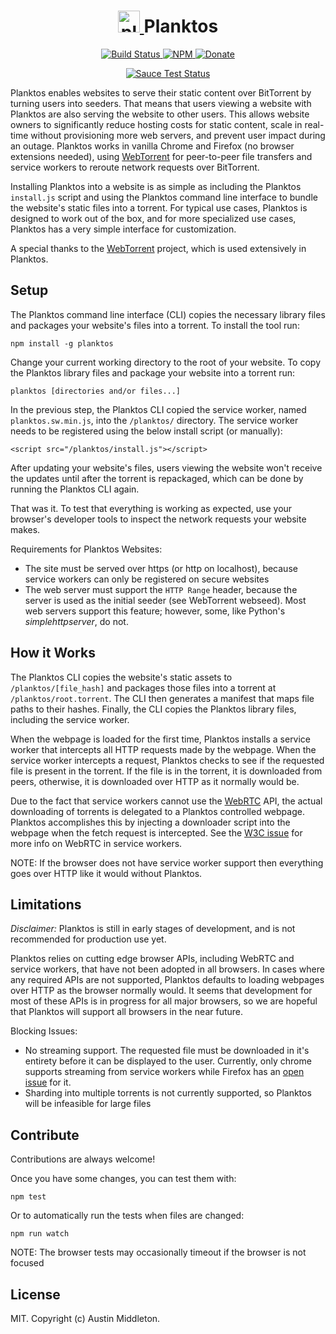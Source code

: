 <h1 align="center">
  <a href="https://xuset.github.io/planktos/">
    <img src="https://xuset.github.io/planktos/planktos-logo.png" width="35" alt="planktos">
  </a>
  Planktos
</h1>

<p align="center">
  <a href="https://travis-ci.org/xuset/planktos">
    <img alt="Build Status" src="https://travis-ci.org/xuset/planktos.svg?branch=master">
  </a>
  <a href="https://npmjs.org/package/planktos">
    <img alt="NPM" src="https://img.shields.io/npm/v/planktos.svg">
  </a>
  <a href="https://www.paypal.me/xuset">
    <img alt="Donate" src="https://img.shields.io/badge/Donate-PayPal-green.svg">
  </a>
</p>

<p align="center">
  <a href="https://saucelabs.com/u/xuset-planktos">
    <img alt="Sauce Test Status" src="https://saucelabs.com/browser-matrix/xuset-planktos.svg">
  </a>
</p>

Planktos enables websites to serve their static content over BitTorrent by turning users into seeders. That means that users viewing a website with Planktos are also serving the website to other users. This allows website owners to significantly reduce hosting costs for static content, scale in real-time without provisioning more web servers, and prevent user impact during an outage. Planktos works in vanilla Chrome and Firefox (no browser extensions needed), using [WebTorrent](https://webtorrent.io) for peer-to-peer file transfers and service workers to reroute network requests over BitTorrent.

Installing Planktos into a website is as simple as including the Planktos `install.js` script and using the Planktos command line interface to bundle the website's static files into a torrent. For typical use cases, Planktos is designed to work out of the box, and for more specialized use cases, Planktos has a very simple interface for customization.

A special thanks to the [WebTorrent](https://webtorrent.io) project, which is used extensively in Planktos.

## Setup

The Planktos command line interface (CLI) copies the necessary library files and packages your website's files into a torrent. To install the tool run:

`npm install -g planktos`

Change your current working directory to the root of your website. To copy the Planktos library files and package your website into a torrent run:

`planktos [directories and/or files...]`

In the previous step, the Planktos CLI copied the service worker, named `planktos.sw.min.js`, into the `/planktos/` directory. The service worker needs to be registered using the below install script (or manually):

`<script src="/planktos/install.js"></script>`

After updating your website's files, users viewing the website won't receive the updates until after the torrent is repackaged, which can be done by running the Planktos CLI again.

That was it. To test that everything is working as expected, use your browser's developer tools to inspect the network requests your website makes.

Requirements for Planktos Websites:
 * The site must be served over https (or http on localhost), because service workers can only be registered on secure websites
 * The web server must support the `HTTP Range` header, because the server is used as the initial seeder (see WebTorrent webseed). Most web servers support this feature; however, some, like Python's _simplehttpserver_, do not.

## How it Works

The Planktos CLI copies the website's static assets to `/planktos/[file_hash]` and packages those files into a torrent at `/planktos/root.torrent`. The CLI then generates a manifest that maps file paths to their hashes. Finally, the CLI copies the Planktos library files, including the service worker.

When the webpage is loaded for the first time, Planktos installs a service worker that intercepts all HTTP requests made by the webpage. When the service worker intercepts a request, Planktos checks to see if the requested file is present in the torrent. If the file is in the torrent, it is downloaded from peers, otherwise, it is downloaded over HTTP as it normally would be.

Due to the fact that service workers cannot use the [WebRTC](https://developer.mozilla.org/en-US/docs/Web/API/WebRTC_API) API, the actual downloading of torrents is delegated to a Planktos controlled webpage. Planktos accomplishes this by injecting a downloader script into the webpage when the fetch request is intercepted. See the [W3C issue](https://github.com/w3c/webrtc-pc/issues/230) for more info on WebRTC in service workers.

NOTE: If the browser does not have service worker support then everything goes over HTTP like it would without
Planktos.

## Limitations

_Disclaimer:_ Planktos is still in early stages of development, and is not recommended for production use yet.

Planktos relies on cutting edge browser APIs, including WebRTC and service workers, that have not been adopted in all browsers. In cases where any required APIs are not supported, Planktos defaults to loading webpages over HTTP as the browser normally would. It seems that development for most of these APIs is in progress for all major browsers, so we are hopeful that Planktos will support all browsers in the near future.

Blocking Issues:
 * No streaming support. The requested file must be downloaded in it's entirety before it can be displayed to the user. Currently, only chrome supports streaming from service workers while Firefox has an [open issue](https://bugzilla.mozilla.org/show_bug.cgi?id=1128959) for it.
 * Sharding into multiple torrents is not currently supported, so Planktos will be infeasible for large files

## Contribute

Contributions are always welcome!

Once you have some changes, you can test them with:

`npm test`

Or to automatically run the tests when files are changed:

`npm run watch`

NOTE: The browser tests may occasionally timeout if the browser is not focused


## License

MIT. Copyright (c) Austin Middleton.
